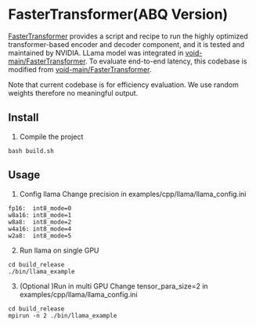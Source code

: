 # FasterTransformer(ABQ Version)

[FasterTransformer](https://github.com/NVIDIA/FasterTransformer) provides a script and recipe to run the highly optimized transformer-based encoder and decoder component, and it is tested and maintained by NVIDIA. LLama model was integrated in [void-main/FasterTransformer](https://github.com/void-main/FasterTransformer). To evaluate end-to-end latency, this codebase is modified from [void-main/FasterTransformer](https://github.com/void-main/FasterTransformer).

Note that current codebase is for efficiency evaluation. We use random weights therefore no meaningful output.

## Install

1. Compile the project
```
bash build.sh
``` 

## Usage
1. Config llama
Change precision in examples/cpp/llama/llama_config.ini
```
fp16:  int8_mode=0
w8a16: int8_mode=1
w8a8:  int8_mode=2
w4a16: int8_mode=4
w2a8:  int8_mode=5
```

2. Run llama on single GPU
```
cd build_release
./bin/llama_example
```

3. (Optional )Run in multi GPU
Change tensor_para_size=2 in examples/cpp/llama/llama_config.ini

```
cd build_release
mpirun -n 2 ./bin/llama_example
```